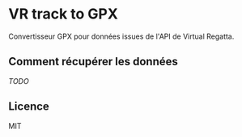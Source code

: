 # VR track to GPX

Convertisseur GPX pour données issues de l'API de Virtual Regatta.

## Comment récupérer les données

_TODO_

## Licence

MIT